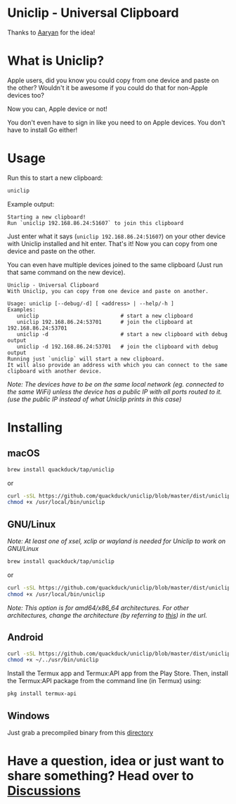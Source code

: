# Uniclip - Universal Clipboard

Thanks to [Aaryan](https://github.com/aaryanporwal) for the idea!

# What is Uniclip?

Apple users, did you know you could copy from one device and paste on the other? Wouldn't it be awesome if you could do that for non-Apple devices too?

Now you can, Apple device or not!

You don't even have to sign in like you need to on Apple devices. You don't have to install Go either!

# Usage

Run this to start a new clipboard:

 ```sh
uniclip
```

Example output:

```
Starting a new clipboard!
Run `uniclip 192.168.86.24:51607` to join this clipboard

```

Just enter what it says (`uniclip 192.168.86.24:51607`) on your other device with Uniclip installed and hit enter. That's it! Now you can copy from one device and paste on the other.

You can even have multiple devices joined to the same clipboard (Just run that same command on the new device).

```
Uniclip - Universal Clipboard
With Uniclip, you can copy from one device and paste on another.

Usage: uniclip [--debug/-d] [ <address> | --help/-h ]
Examples:
   uniclip                          # start a new clipboard
   uniclip 192.168.86.24:53701      # join the clipboard at 192.168.86.24:53701
   uniclip -d                       # start a new clipboard with debug output
   uniclip -d 192.168.86.24:53701   # join the clipboard with debug output
Running just `uniclip` will start a new clipboard.
It will also provide an address with which you can connect to the same clipboard with another device.
```

*Note: The devices have to be on the same local network (eg. connected to the same WiFi) unless the device has a public IP with all ports routed to it. (use the public IP instead of what Uniclip prints in this case)*

# Installing

## macOS

```sh
brew install quackduck/tap/uniclip
```
or
```sh
curl -sSL https://github.com/quackduck/uniclip/blob/master/dist/uniclip_darwin_amd64/uniclip\?raw=true > /usr/local/bin/uniclip
chmod +x /usr/local/bin/uniclip
```

## GNU/Linux

*Note: At least one of xsel, xclip or wayland is needed for Uniclip to work on GNU/Linux*

```sh
brew install quackduck/tap/uniclip
```
or
```sh
curl -sSL https://github.com/quackduck/uniclip/blob/master/dist/uniclip_linux_amd64/uniclip\?raw=true -o /usr/local/bin/uniclip # you might need to use sudo
chmod +x /usr/local/bin/uniclip
```
*Note: This option is for amd64/x86_64 architectures. For other architectures, change the architecture (by referring to [this](dist)) in the url.*

## Android
```sh
curl -sSL https://github.com/quackduck/uniclip/blob/master/dist/uniclip_linux_arm64/uniclip\?raw=true -o ~/../usr/bin/uniclip
chmod +x ~/../usr/bin/uniclip
```
Install the Termux app and Termux:API app from the Play Store.
Then, install the Termux:API package from the command line (in Termux) using:
```sh
pkg install termux-api
```
## Windows

Just grab a precompiled binary from this [directory](dist)


# Have a question, idea or just want to share something? Head over to [Discussions](https://github.com/quackduck/uniclip/discussions)

